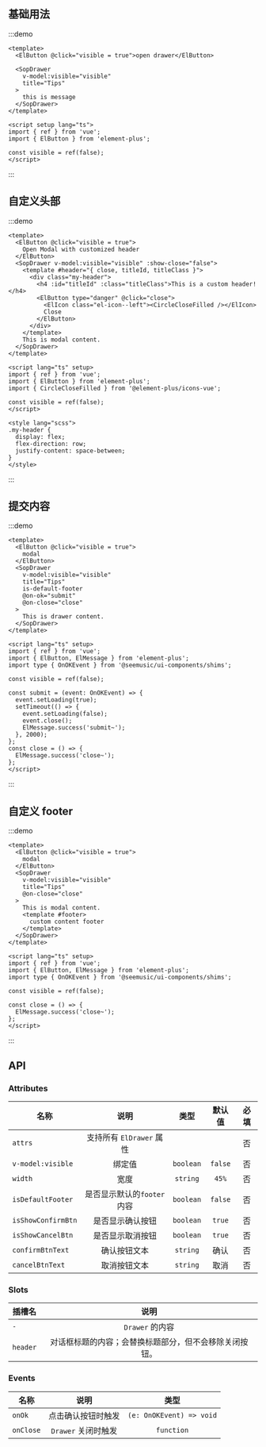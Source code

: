 ## 基础用法

:::demo 

```vue
<template>
  <ElButton @click="visible = true">open drawer</ElButton>

  <SopDrawer
    v-model:visible="visible"
    title="Tips"
  >
    this is message
  </SopDrawer>
</template>

<script setup lang="ts">
import { ref } from 'vue';
import { ElButton } from 'element-plus';

const visible = ref(false);
</script>
```
:::

## 自定义头部

:::demo

```vue
<template>
  <ElButton @click="visible = true">
    Open Modal with customized header
  </ElButton>
  <SopDrawer v-model:visible="visible" :show-close="false">
    <template #header="{ close, titleId, titleClass }">
      <div class="my-header">
        <h4 :id="titleId" :class="titleClass">This is a custom header!</h4>
        <ElButton type="danger" @click="close">
          <ElIcon class="el-icon--left"><CircleCloseFilled /></ElIcon>
          Close
        </ElButton>
      </div>
    </template>
    This is modal content.
  </SopDrawer>
</template>

<script lang="ts" setup>
import { ref } from 'vue';
import { ElButton } from 'element-plus';
import { CircleCloseFilled } from '@element-plus/icons-vue';

const visible = ref(false);
</script>

<style lang="scss">
.my-header {
  display: flex;
  flex-direction: row;
  justify-content: space-between;
}
</style>
```
:::

## 提交内容

:::demo

```vue
<template>
  <ElButton @click="visible = true">
    modal
  </ElButton>
  <SopDrawer 
    v-model:visible="visible" 
    title="Tips"
    is-default-footer
    @on-ok="submit"
    @on-close="close"
  >
    This is drawer content.
  </SopDrawer>
</template>

<script lang="ts" setup>
import { ref } from 'vue';
import { ElButton, ElMessage } from 'element-plus';
import type { OnOKEvent } from '@seemusic/ui-components/shims';

const visible = ref(false);

const submit = (event: OnOKEvent) => {
  event.setLoading(true);
  setTimeout(() => {
    event.setLoading(false);
    event.close();
    ElMessage.success('submit~');
  }, 2000);
};
const close = () => {
  ElMessage.success('close~');
};
</script>
```
:::

## 自定义 footer

:::demo

```vue
<template>
  <ElButton @click="visible = true">
    modal
  </ElButton>
  <SopDrawer 
    v-model:visible="visible" 
    title="Tips"
    @on-close="close"
  >
    This is modal content.
    <template #footer>
      custom content footer
    </template>
  </SopDrawer>
</template>

<script lang="ts" setup>
import { ref } from 'vue';
import { ElButton, ElMessage } from 'element-plus';
import type { OnOKEvent } from '@seemusic/ui-components/shims';

const visible = ref(false);

const close = () => {
  ElMessage.success('close~');
};
</script>
```
:::

## API

### Attributes

| 名称           |      说明     |  类型 |  默认值  |  必填  |
| ------------- | :-----------: | :-----------: | :-----------: | :-----------: |
| `attrs` | 支持所有 `ElDrawer` 属性  |    |  | 否 |
| `v-model:visible` | 绑定值  |  `boolean`  | `false` | 否 |
| `width`       | 宽度    |  `string` | `45%` | 否 |
| `isDefaultFooter` | 是否显示默认的`footer`内容 <MoreTip content="当值为 false 时以下属性全部失效" /> |  `boolean`  | `false` | 否 |
| `isShowConfirmBtn` | 是否显示确认按钮  |  `boolean` | `true` | 否 |
| `isShowCancelBtn` | 是否显示取消按钮  |  `boolean` | `true` | 否 |
| `confirmBtnText` | 确认按钮文本  |  `string` | 确认 | 否 |
| `cancelBtnText` | 取消按钮文本  |  `string` | 取消 | 否 |

### Slots

| 插槽名           |      说明     |
| ------------- | :-----------: | 
| `-`       |  `Drawer` 的内容 | 
| `header`       |  对话框标题的内容；会替换标题部分，但不会移除关闭按钮。 | 

### Events

| 名称           |      说明     |  类型 |
| ------------- | :-----------: | :-----------: | 
| `onOk`       |  点击确认按钮时触发   | `(e: OnOKEvent) => void` |
| `onClose`       | `Drawer` 关闭时触发  | `function` |